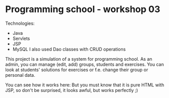 # Programming school - workshop 03
Technologies:
- Java
- Servlets
- JSP
- MySQL
I also used Dao classes with CRUD operations

This project is a simulation of a system for programming school. As an admin, you can manage (edit, add) groups, students and exercises. You can look at students' solutions for exercises or f.e. change their group or personal data. 

You can see how it works here:
But you must know that it is pure HTML with JSP, so don't be surprised, it looks awful, but works perfectly ;) 



